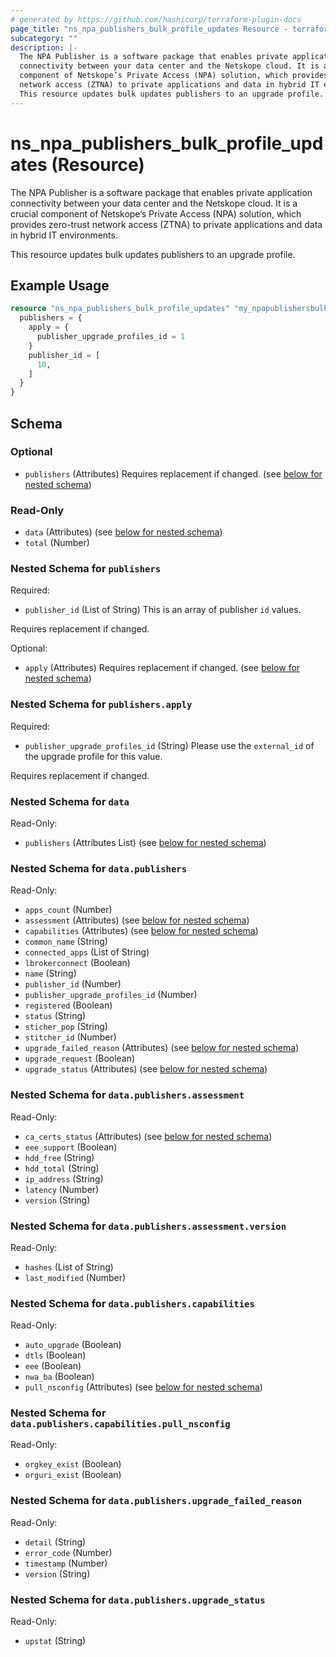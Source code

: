 ```yaml
---
# generated by https://github.com/hashicorp/terraform-plugin-docs
page_title: "ns_npa_publishers_bulk_profile_updates Resource - terraform-provider-ns"
subcategory: ""
description: |-
  The NPA Publisher is a software package that enables private application
  connectivity between your data center and the Netskope cloud. It is a crucial
  component of Netskope’s Private Access (NPA) solution, which provides zero-trust
  network access (ZTNA) to private applications and data in hybrid IT environments.
  This resource updates bulk updates publishers to an upgrade profile.
---
```


# ns_npa_publishers_bulk_profile_updates (Resource)

The NPA Publisher is a software package that enables private application
connectivity between your data center and the Netskope cloud. It is a crucial
component of Netskope’s Private Access (NPA) solution, which provides zero-trust
network access (ZTNA) to private applications and data in hybrid IT environments.

This resource updates bulk updates publishers to an upgrade profile.

## Example Usage

```terraform
resource "ns_npa_publishers_bulk_profile_updates" "my_npapublishersbulkprofileupdates" {
  publishers = {
    apply = {
      publisher_upgrade_profiles_id = 1
    }
    publisher_id = [
      10,
    ]
  }
}
```

<!-- schema generated by tfplugindocs -->
## Schema

### Optional

- `publishers` (Attributes) Requires replacement if changed. (see [below for nested schema](#nestedatt--publishers))

### Read-Only

- `data` (Attributes) (see [below for nested schema](#nestedatt--data))
- `total` (Number)

<a id="nestedatt--publishers"></a>
### Nested Schema for `publishers`

Required:

- `publisher_id` (List of String) This is an array of publisher `id` values.

Requires replacement if changed.

Optional:

- `apply` (Attributes) Requires replacement if changed. (see [below for nested schema](#nestedatt--publishers--apply))

<a id="nestedatt--publishers--apply"></a>
### Nested Schema for `publishers.apply`

Required:

- `publisher_upgrade_profiles_id` (String) Please use the `external_id` of the upgrade profile for this value.

Requires replacement if changed.



<a id="nestedatt--data"></a>
### Nested Schema for `data`

Read-Only:

- `publishers` (Attributes List) (see [below for nested schema](#nestedatt--data--publishers))

<a id="nestedatt--data--publishers"></a>
### Nested Schema for `data.publishers`

Read-Only:

- `apps_count` (Number)
- `assessment` (Attributes) (see [below for nested schema](#nestedatt--data--publishers--assessment))
- `capabilities` (Attributes) (see [below for nested schema](#nestedatt--data--publishers--capabilities))
- `common_name` (String)
- `connected_apps` (List of String)
- `lbrokerconnect` (Boolean)
- `name` (String)
- `publisher_id` (Number)
- `publisher_upgrade_profiles_id` (Number)
- `registered` (Boolean)
- `status` (String)
- `sticher_pop` (String)
- `stitcher_id` (Number)
- `upgrade_failed_reason` (Attributes) (see [below for nested schema](#nestedatt--data--publishers--upgrade_failed_reason))
- `upgrade_request` (Boolean)
- `upgrade_status` (Attributes) (see [below for nested schema](#nestedatt--data--publishers--upgrade_status))

<a id="nestedatt--data--publishers--assessment"></a>
### Nested Schema for `data.publishers.assessment`

Read-Only:

- `ca_certs_status` (Attributes) (see [below for nested schema](#nestedatt--data--publishers--assessment--ca_certs_status))
- `eee_support` (Boolean)
- `hdd_free` (String)
- `hdd_total` (String)
- `ip_address` (String)
- `latency` (Number)
- `version` (String)

<a id="nestedatt--data--publishers--assessment--ca_certs_status"></a>
### Nested Schema for `data.publishers.assessment.version`

Read-Only:

- `hashes` (List of String)
- `last_modified` (Number)



<a id="nestedatt--data--publishers--capabilities"></a>
### Nested Schema for `data.publishers.capabilities`

Read-Only:

- `auto_upgrade` (Boolean)
- `dtls` (Boolean)
- `eee` (Boolean)
- `nwa_ba` (Boolean)
- `pull_nsconfig` (Attributes) (see [below for nested schema](#nestedatt--data--publishers--capabilities--pull_nsconfig))

<a id="nestedatt--data--publishers--capabilities--pull_nsconfig"></a>
### Nested Schema for `data.publishers.capabilities.pull_nsconfig`

Read-Only:

- `orgkey_exist` (Boolean)
- `orguri_exist` (Boolean)



<a id="nestedatt--data--publishers--upgrade_failed_reason"></a>
### Nested Schema for `data.publishers.upgrade_failed_reason`

Read-Only:

- `detail` (String)
- `error_code` (Number)
- `timestamp` (Number)
- `version` (String)


<a id="nestedatt--data--publishers--upgrade_status"></a>
### Nested Schema for `data.publishers.upgrade_status`

Read-Only:

- `upstat` (String)


